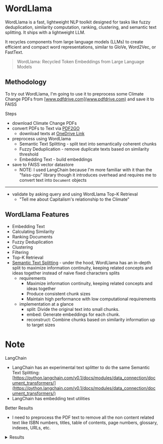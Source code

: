# WordLlama
WordLlama is a fast, lightweight NLP toolkit designed for tasks like fuzzy deduplication, similarity computation, ranking, clustering, and semantic text splitting. It ships with a lightweight LLM.

It recycles components from large language models (LLMs) to create efficient and compact word representations, similar to GloVe, Word2Vec, or FastText.

> WordLlama: Recycled Token Embeddings from Large Language Models

## Methodology
To try out WordLlama, I'm going to use it to preprocess some Climate Change PDFs from [www.pdfdrive.com](www.pdfdrive.com) and save it to FAISS

Steps
- download Climate Change PDFs
- convert PDFs to Text via [PDF2GO](https://www.pdf2go.com/)
  - download texts at [OneDrive Link](https://1drv.ms/f/c/dbd966821cf37bbd/EoDIW4MtHOJLntlolJEribIBx3EaSunSu28GcsHkp7S9Ig?e=eIb0ic)
- preprocess using WordLlama
  - Semantic Text Splitting - split text into semantically coherent chunks
  - Fuzzy Deduplication - remove duplicate texts based on similarity threshold
  - Embedding Text - build embeddings
- save to FAISS vector datastore
  - NOTE: I used LangChain because I'm more familiar with it than the "faiss-cpu" library though it introduces overhead and requires me to convert text into `Document` objects
---
- validate by asking query and using WordLlama Top-K Retrieval
  - "Tell me about Capitalism's relationship to the Climate"

## WordLlama Features
- Embedding Text
- Calculating Similarity
- Ranking Documents
- Fuzzy Deduplication
- Clustering
- Filtering
- Top-K Retrieval
- [Semantic Text Splitting](https://github.com/dleemiller/WordLlama/blob/main/tutorials/blog/semantic_split/wl_semantic_blog.ipynb) - under the hood, WordLlama has an in-depth split to maximize information continuity, keeping related concepts and ideas together instead of naive fixed characters splits
  - requirements
    - Maximize information continuity, keeping related concepts and ideas together
    - Produce consistent chunk sizes
    - Maintain high performance with low computational requirements
  - implementation at a glance
    - split: Divide the original text into small chunks.
    - embed: Generate embeddings for each chunk.
    - reconstruct: Combine chunks based on similarity information up to target sizes

# Note
LangChain
- LangChain has an experimental text splitter to do the same Semantic Text Splitting: [https://python.langchain.com/v0.1/docs/modules/data_connection/document_transformers/](https://python.langchain.com/v0.1/docs/modules/data_connection/document_transformers/)
- LangChain has embedding text utilities

Better Results
- I need to preprocess the PDF text to remove all the non content related text like ISBN numbers, titles, table of contents, page numbers, glossary, indexes, URLs, etc.

<details>
<summary>Results</summary>

```

Top Retrieved Documents:
INFO:httpx:HTTP Request: POST http://127.0.0.1:11434/api/embed "HTTP/1.1 200 OK"
* but it is likely that without it about 75 of the pending 150 new coal fired power plants we stopped wouldhave been built instead.” He added, “What I do regret is the failure at the time to understand the scale andform that the shale gas and oil revolution would take, which led us to make inadequate investments ingetting ready for the assault that would soon be coming at states like Pennsylvania, West Virginia andColorado. That was a significant, and costly, failure of vision.”V. This reached truly absurd levels in December 2013 when two twentysomething antifracking activistswere charged with staging a “terrorism hoax” after they unfurled cloth protest banners at the headquartersof Devon Energy in Oklahoma City. Playing on the Hunger Games slogan, one of the banners said: “THEODDS ARE NEVER IN OUR FAVOR.” Standard, even benign activist fare—except for one detail.According to Oklahoma City Police captain Dexter Nelson, as the banner was lowered it shed a “blackpowder substance” that was meant to mimic a “biochemical assault,” as the police report put it. Thatnefarious powder, the captain stated, was “later determined to be glitter.” Never mind that the video of theevent showed absolutely no concern about the falling glitter from the assembled onlookers. “I could haveswept it up in two minutes if they gave me a broom,” said Stefan Warner, one of those charged and facingthe prospect of up to ten years in jail.


11
YOU AND WHAT ARMY?
Indigenous Rights and the Power of Keeping Our Word [{'title': 'This Changes Everything_ Capitalism vs. The Climate ( PDFDrive ).txt'}]

* Proceedings of the 10th International Modelica Conference, March 10–12, 2014, http://www.ep.liu.se.4. Personal interview with Nerida-Ann Steshia Hubert, March 30, 2012.5. Hermann Joseph Hiery, The Neglected War: The German South Pacific and the Influence of World War I(Honolulu: University of Hawai’i Press, 1995), 116–25, 241; “Nauru,” New Zealand Ministry of ForeignAffairs and Trade, updated December 9, 2013, http://wwww.mfat.govt.nz; “Nauru” (video), NFSA
Australia, NFSA Films.6. Charles J. Hanley, “Tiny Pacific Isle’s Citizens Rich, Fat and Happy—Thanks to the Birds,” AssociatedPress, March 31, 1985; Steshia Hubert interview, March 30, 2012.7. “Country Profile and National Anthem,” Permanent Mission of the Republic of Nauru to the UnitedNations, United Nations, http://www.un.int; Jack Hitt, “The Billion-Dollar Shack,” New York TimesMagazine, December 10, 2000.8. Hiery, The Neglected War, 116–25, 241; “Nauru,” New Zealand Ministry of Foreign Affairs and Trade.9. Hitt, “The Billion-Dollar Shack”; David Kendall, “Doomed Island,” Alternatives Journal, January 2009.10. “Nauru” (video), NFSA Films.11. Philip Shenon, “A Pacific Island Is Stripped of Everything,” New York Times, December 10, 1995.12. Hitt, “The Billion-Dollar Shack”; Robert Matau, “Road Deaths Force Nauru to Review Traffic Laws,”Islands Business, July 10, 2013; “The Fattest Place on Earth” (video), Nightline, ABC, January 3, 2011;Steshia Hubert interview, March 30, 2012. [{'title': 'This Changes Everything_ Capitalism vs. The Climate ( PDFDrive ).txt'}]
```
</details>